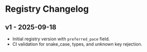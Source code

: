 # Registry Changelog

## v1 - 2025-09-18

- Initial registry version with `preferred_pace` field.
- CI validation for snake_case, types, and unknown key rejection.

